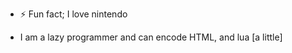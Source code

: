 - ⚡ Fun fact; I love nintendo

- I am a lazy programmer and can encode HTML, and lua [a little]

<!---
ernugrahaDev/ernugrahaDev is a ✨ special ✨ repository because its `README.md` (this file) appears on your GitHub profile.
You can click the Preview link to take a look at your changes.
--->
